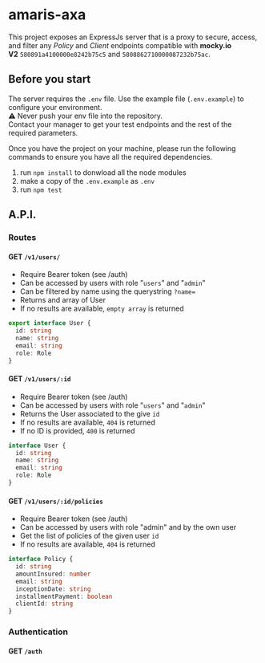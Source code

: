 amaris-axa
==========

This project exposes an ExpressJs server that is a proxy to secure, access, and filter any _Policy_ and _Client_ endpoints compatible 
with **mocky.io V2** `580891a4100000e8242b75c5` and `5808862710000087232b75ac`.

## Before you start

The server requires the `.env` file. Use the example file (`.env.example`) to configure your environment.<br/>
:warning: Never push your env file into the repository.<br/>
Contact your manager to get your test endpoints and the rest of the required parameters.

Once you have the project on your machine, please run the following commands to ensure you have all the required dependencies.

 1. run `npm install` to donwload all the node modules
 2. make a copy of the `.env.example` as `.env`
 3. run `npm test`


## A.P.I.

### Routes

#### GET `/v1/users/`
 - Require Bearer token (see /auth)
 - Can be accessed by users with role "`users`" and "`admin`"
 - Can be filtered by name using the querystring `?name=`
 - Returns and array of User
 - If no results are available, `empty array` is returned

```typescript
export interface User {
  id: string
  name: string
  email: string
  role: Role
}
```

#### GET `/v1/users/:id`
 - Require Bearer token (see /auth)
 - Can be accessed by users with role "`users`" and "`admin`"
 - Returns the User associated to the give `id`
 - If no results are available, `404` is returned
 - If no ID is provided, `400` is returned

```typescript
interface User {
  id: string
  name: string
  email: string
  role: Role
}
```

#### GET `/v1/users/:id/policies`
 - Require Bearer token (see /auth)
 - Can be accessed by users with role "admin" and by the own user
 - Get the list of policies of the given user `id`
 - If no results are available, `404` is returned

```typescript
interface Policy {
  id: string
  amountInsured: number
  email: string
  inceptionDate: string
  installmentPayment: boolean
  clientId: string
}
```

### Authentication

#### GET `/auth`